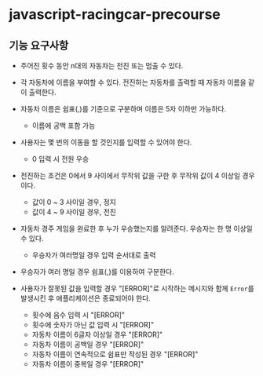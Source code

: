 # javascript-racingcar-precourse

## 기능 요구사항

- 주어진 횟수 동안 n대의 자동차는 전진 또는 멈출 수 있다.

- 각 자동차에 이름을 부여할 수 있다. 전진하는 자동차를 출력할 때 자동차 이름을 같이 출력한다.

- 자동차 이름은 쉼표(,)를 기준으로 구분하며 이름은 5자 이하만 가능하다.

  - 이름에 공백 포함 가능

- 사용자는 몇 번의 이동을 할 것인지를 입력할 수 있어야 한다.

  - 0 입력 시 전원 우승

- 전진하는 조건은 0에서 9 사이에서 무작위 값을 구한 후 무작위 값이 4 이상일 경우이다.

  - 값이 0 ~ 3 사이일 경우, 정지
  - 값이 4 ~ 9 사이일 경우, 전진

- 자동차 경주 게임을 완료한 후 누가 우승했는지를 알려준다. 우승자는 한 명 이상일 수 있다.
  - 우승자가 여러명일 경우 입력 순서대로 출력
- 우승자가 여러 명일 경우 쉼표(,)를 이용하여 구분한다.

- 사용자가 잘못된 값을 입력할 경우 "[ERROR]"로 시작하는 메시지와 함께 `Error`를 발생시킨 후 애플리케이션은 종료되어야 한다.
  - 횟수에 음수 입력 시 "[ERROR]"
  - 횟수에 숫자가 아닌 값 입력 시 "[ERROR]"
  - 자동차 이름이 6글자 이상일 경우 "[ERROR]"
  - 자동차 이름이 공백일 경우 "[ERROR]"
  - 자동차 이름이 연속적으로 쉼표만 작성된 경우 "[ERROR]"
  - 자동차 이름이 중복일 경우 "[ERROR]"
